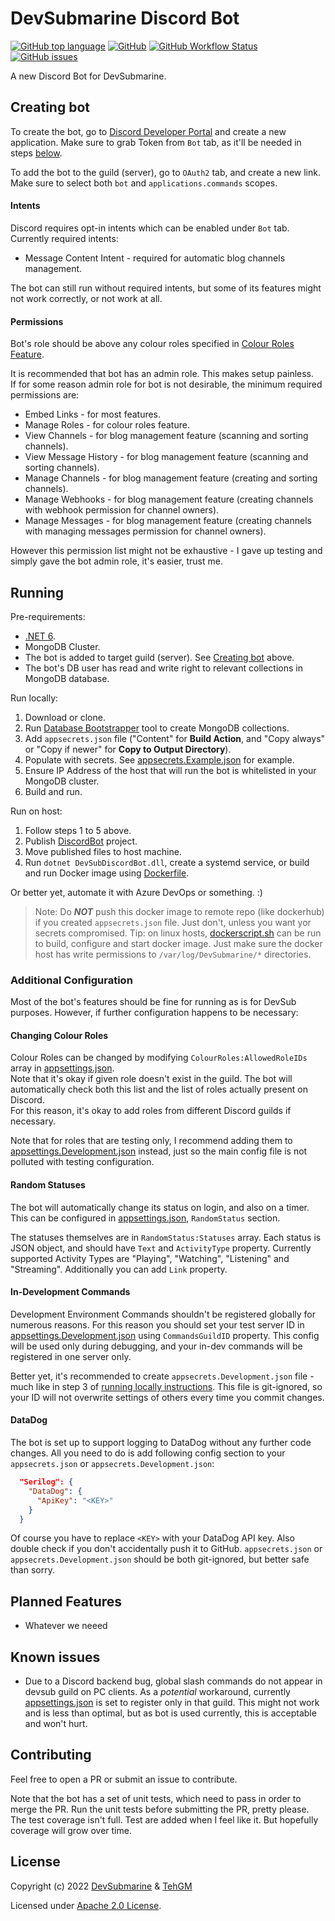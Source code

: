 # DevSubmarine Discord Bot
[![GitHub top language](https://img.shields.io/github/languages/top/DevSubmarine/DiscordBot)](https://github.com/DevSubmarine/DiscordBot) [![GitHub](https://img.shields.io/github/license/DevSubmarine/DiscordBot)](LICENSE) [![GitHub Workflow Status](https://img.shields.io/github/workflow/status/DevSubmarine/DiscordBot/.NET%20Build)](https://github.com/DevSubmarine/DiscordBot/actions) [![GitHub issues](https://img.shields.io/github/issues/DevSubmarine/DiscordBot)](https://github.com/DevSubmarine/DiscordBot/issues)

A new Discord Bot for DevSubmarine.

## Creating bot
To create the bot, go to [Discord Developer Portal](https://discord.com/developers/applications/) and create a new application. Make sure to grab Token from `Bot` tab, as it'll be needed in steps [below](#running).

To add the bot to the guild (server), go to `OAuth2` tab, and create a new link. Make sure to select both `bot` and `applications.commands` scopes.

#### Intents
Discord requires opt-in intents which can be enabled under `Bot` tab. Currently required intents:

- Message Content Intent - required for automatic blog channels management.

The bot can still run without required intents, but some of its features might not work correctly, or not work at all.

#### Permissions
Bot's role should be above any colour roles specified in [Colour Roles Feature](#changing-colour-roles).

It is recommended that bot has an admin role. This makes setup painless.  
If for some reason admin role for bot is not desirable, the minimum required permissions are:
- Embed Links - for most features.
- Manage Roles - for colour roles feature.
- View Channels - for blog management feature (scanning and sorting channels).
- View Message History - for blog management feature (scanning and sorting channels).
- Manage Channels - for blog management feature (creating and sorting channels).
- Manage Webhooks - for blog management feature (creating channels with webhook permission for channel owners).
- Manage Messages - for blog management feature (creating channels with managing messages permission for channel owners).

However this permission list might not be exhaustive - I gave up testing and simply gave the bot admin role, it's easier, trust me.

## Running
Pre-requirements: 
- [.NET 6](https://dotnet.microsoft.com/download/dotnet/6.0).
- MongoDB Cluster.
- The bot is added to target guild (server). See [Creating bot](#creating-bot) above.
- The bot's DB user has read and write right to relevant collections in MongoDB database.

Run locally:
1. Download or clone.
2. Run [Database Bootstrapper](Tools/DiscordBot.Tools.DatabaseBootstrapper) tool to create MongoDB collections.
3. Add `appsecrets.json` file ("Content" for **Build Action**, and "Copy always" or "Copy if newer" for **Copy to Output Directory**).
4. Populate with secrets. See [appsecrets.Example.json](DiscordBot/appsecrets.Example.json) for example.
5. Ensure IP Address of the host that will run the bot is whitelisted in your MongoDB cluster.
6. Build and run.

Run on host:
1. Follow steps 1 to 5 above.
2. Publish [DiscordBot](DiscordBot) project.
3. Move published files to host machine.
4. Run `dotnet DevSubDiscordBot.dll`, create a systemd service, or build and run Docker image using [Dockerfile](DiscordBot/Dockerfile).

Or better yet, automate it with Azure DevOps or something. :)

> Note: Do ***NOT*** push this docker image to remote repo (like dockerhub) if you created `appsecrets.json` file. Just don't, unless you want yor secrets compromised.
> Tip: on linux hosts, [dockerscript.sh](DiscordBot/dockerscript.sh) can be run to build, configure and start docker image. Just make sure the docker host has write permissions to `/var/log/DevSubmarine/*` directories.

### Additional Configuration
Most of the bot's features should be fine for running as is for DevSub purposes. However, if further configuration happens to be necessary:

#### Changing Colour Roles
Colour Roles can be changed by modifying `ColourRoles:AllowedRoleIDs` array in [appsettings.json](DiscordBot/appsettings.json).  
Note that it's okay if given role doesn't exist in the guild. The bot will automatically check both this list and the list of roles actually present on Discord.  
For this reason, it's okay to add roles from different Discord guilds if necessary.

Note that for roles that are testing only, I recommend adding them to [appsettings.Development.json](DiscordBot/appsettings.Development.json) instead, just so the main config file is not polluted with testing configuration.

#### Random Statuses
The bot will automatically change its status on login, and also on a timer. This can be configured in [appsettings.json](DiscordBot/appsettings.json), `RandomStatus` section.

The statuses themselves are in `RandomStatus:Statuses` array. Each status is JSON object, and should have `Text` and `ActivityType` property. Currently supported Activity Types are "Playing", "Watching", "Listening" and "Streaming". Additionally you can add `Link` property.

#### In-Development Commands
Development Environment Commands shouldn't be registered globally for numerous reasons. For this reason you should set your test server ID in [appsettings.Development.json](DiscordBot/appsettings.Development.json) using `CommandsGuildID` property. This config will be used only during debugging, and your in-dev commands will be registered in one server only.

Better yet, it's recommended to create `appsecrets.Development.json` file - much like in step 3 of [running locally instructions](#running). This file is git-ignored, so your ID will not overwrite settings of others every time you commit changes.

#### DataDog
The bot is set up to support logging to DataDog without any further code changes. All you need to do is add following config section to your `appsecrets.json` or `appsecrets.Development.json`:

```json
  "Serilog": {
    "DataDog": {
      "ApiKey": "<KEY>"
    }
  }
```

Of course you have to replace `<KEY>` with your DataDog API key. Also double check if you don't accidentally push it to GitHub. `appsecrets.json` or `appsecrets.Development.json` should be both git-ignored, but better safe than sorry.

## Planned Features
- Whatever we neeed

## Known issues
- Due to a Discord backend bug, global slash commands do not appear in devsub guild on PC clients. As a *potential* workaround, currently [appsettings.json](DiscordBot/appsettings.json) is set to register only in that guild. This might not work and is less than optimal, but as bot is used currently, this is acceptable and won't hurt.

## Contributing
Feel free to open a PR or submit an issue to contribute.

Note that the bot has a set of unit tests, which need to pass in order to merge the PR. Run the unit tests before submitting the PR, pretty please.  
The test coverage isn't full. Test are added when I feel like it. But hopefully coverage will grow over time.

## License
Copyright (c) 2022 [DevSubmarine](https://github.com/DevSubmarine) & [TehGM](https://github.com/TehGM)

Licensed under [Apache 2.0 License](LICENSE).